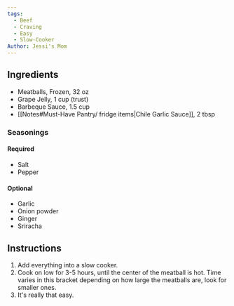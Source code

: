 ```yaml
---
tags:
  - Beef
  - Craving
  - Easy
  - Slow-Cooker
Author: Jessi's Mom
---
```

## Ingredients

- Meatballs, Frozen, 32 oz
- Grape Jelly, 1 cup (trust)
- Barbeque Sauce, 1.5 cup
- [[Notes#Must-Have Pantry/ fridge items|Chile Garlic Sauce]], 2 tbsp

### Seasonings 
#### Required	
- Salt
- Pepper
#### Optional
- Garlic
- Onion powder
- Ginger
- Sriracha

## Instructions

1. Add everything into a slow cooker.
2. Cook on low for 3-5 hours, until the center of the meatball is hot. Time varies in this bracket depending on how large the meatballs are, look for smaller ones.
3. It's really that easy.